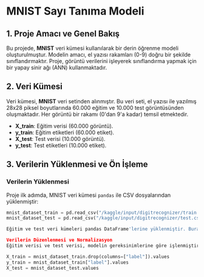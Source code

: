 # MNIST Sayı Tanıma Modeli

## 1. Proje Amacı ve Genel Bakış
Bu projede, **MNIST** veri kümesi kullanılarak bir derin öğrenme modeli oluşturulmuştur. Modelin amacı, el yazısı rakamları (0-9) doğru bir şekilde sınıflandırmaktır. Proje, görüntü verilerini işleyerek sınıflandırma yapmak için bir yapay sinir ağı (ANN) kullanmaktadır.

## 2. Veri Kümesi

Veri kümesi, **MNIST** veri setinden alınmıştır. Bu veri seti, el yazısı ile yazılmış 28x28 piksel boyutlarında 60.000 eğitim ve 10.000 test görüntüsünden oluşmaktadır. Her görüntü bir rakamı (0'dan 9'a kadar) temsil etmektedir.

- **X_train**: Eğitim verisi (60.000 görüntü).
- **y_train**: Eğitim etiketleri (60.000 etiket).
- **X_test**: Test verisi (10.000 görüntü).
- **y_test**: Test etiketleri (10.000 etiket).

## 3. Verilerin Yüklenmesi ve Ön İşleme

### Verilerin Yüklenmesi
Proje ilk adımda, MNIST veri kümesi `pandas` ile CSV dosyalarından yüklenmiştir:

```python
mnist_dataset_train = pd.read_csv("/kaggle/input/digitrecognizer/train.csv")
mnist_dataset_test = pd.read_csv("/kaggle/input/digitrecognizer/test.csv")

Eğitim ve test veri kümeleri pandas DataFrame'lerine yüklenmiştir. Burada train.csv eğitim verisini ve test.csv test verisini içermektedir.

Verilerin Düzenlenmesi ve Normalizasyon
Eğitim verisi ve test verisi, modelin gereksinimlerine göre işlenmiştir:

X_train = mnist_dataset_train.drop(columns=["label"]).values
y_train = mnist_dataset_train["label"].values
X_test = mnist_dataset_test.values
